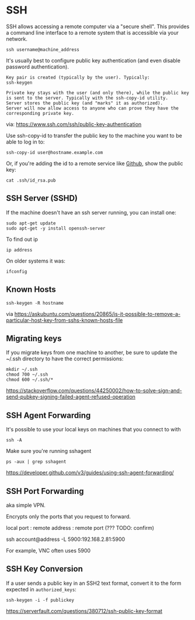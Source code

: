# SSH

SSH allows accessing a remote computer via a "secure shell". This provides a command line interface to a remote system that is accessible via your network. 

    ssh username@machine_address
    
It's usually best to configure public key authentication (and even disable password authentication).


    Key pair is created (typically by the user). Typically:
    ssh-keygen

    Private key stays with the user (and only there), while the public key is sent to the server. Typically with the ssh-copy-id utility.
    Server stores the public key (and "marks" it as authorized).
    Server will now allow access to anyone who can prove they have the corresponding private key.

via:
https://www.ssh.com/ssh/public-key-authentication

Use ssh-copy-id to transfer the public key to the machine you want to be able to log in to:

    ssh-copy-id user@hostname.example.com

Or, if you're adding the id to a remote service like [Github](https://github.com/settings/keys), show the public key:

    cat .ssh/id_rsa.pub 


## SSH Server (SSHD)

If the machine doesn't have an ssh server running, you can install one:

    sudo apt-get update
    sudo apt-get -y install openssh-server


To find out ip

    ip address
    
On older systems it was:

    ifconfig


## Known Hosts

    ssh-keygen -R hostname
    
via https://askubuntu.com/questions/20865/is-it-possible-to-remove-a-particular-host-key-from-sshs-known-hosts-file


## Migrating keys

If you migrate keys from one machine to another, be sure to update the ~/.ssh directory to have the correct permissions:

```
mkdir ~/.ssh
chmod 700 ~/.ssh
chmod 600 ~/.ssh/*
```

https://stackoverflow.com/questions/44250002/how-to-solve-sign-and-send-pubkey-signing-failed-agent-refused-operation


## SSH Agent Forwarding

It's possible to use your local keys on machines that you connect to with

    ssh -A
    
Make sure you're running sshagent

    ps -aux | grep sshagent

https://developer.github.com/v3/guides/using-ssh-agent-forwarding/


## SSH Port Forwarding

aka simple VPN.

Encrypts only the ports that you request to forward. 

local port : remote address : remote port (??? TODO: confirm)

ssh account@address -L 5900:192.168.2.81:5900

For example, VNC often uses 5900


## SSH Key Conversion

If a user sends a public key in an SSH2 text format, convert it to the form expected in `authorized_keys`:

```
ssh-keygen -i -f publickey 
```

https://serverfault.com/questions/380712/ssh-public-key-format
